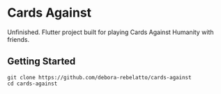 # Cards Against

Unfinished.
Flutter project built for playing Cards Against Humanity with friends.

## Getting Started
```
git clone https://github.com/debora-rebelatto/cards-against
cd cards-against
```
